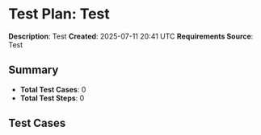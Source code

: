 # Test Plan: Test

**Description**: Test
**Created**: 2025-07-11 20:41 UTC
**Requirements Source**: Test

## Summary
- **Total Test Cases**: 0
- **Total Test Steps**: 0

## Test Cases
